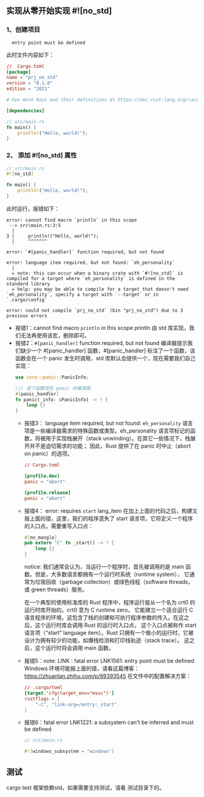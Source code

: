 ## 实现从零开始实现 #![no_std]
### 1、创建项目
```shell
  entry point must be defined
```
此时文件内容如下：
```toml
//  Cargo.toml
[package]
name = "prj_no_std"
version = "0.1.0"
edition = "2021"

# See more keys and their definitions at https://doc.rust-lang.org/cargo/reference/manifest.html

[dependencies]
```
```rust
// src/main.rs
fn main() {
    println!("Hello, world!");
}
```
### 2、 添加 #![no_std] 属性
```rust
// src/main.rs
#![no_std]

fn main() {
    println!("Hello, world!");
}
```
此时运行，报错如下：
```shell
error: cannot find macro `println` in this scope
 --> src\main.rs:3:5
  |
3 |     println!("Hello, world!");
  |     ^^^^^^^

error: `#[panic_handler]` function required, but not found

error: language item required, but not found: `eh_personality`
  |
  = note: this can occur when a binary crate with `#![no_std]` is compiled for a target where `eh_personality` is defined in the standard library
  = help: you may be able to compile for a target that doesn't need `eh_personality`, specify a target with `--target` or in `.cargo/config`

error: could not compile `prj_no_std` (bin "prj_no_std") due to 3 previous errors
```
+ 报错1：cannot find macro `println` in this scope
  println 由 std 库实现，我们无法再使用该宏，删除即可。
+ 报错2：`#[panic_handler]` function required, but not found
  编译器提示我们缺少一个 #[panic_handler] 函数，#[panic_handler] 标注了一个函数，该函数会在一个 panic 发生时调用，std 库默认会提供一个，现在需要我们自己实现：
  ```rust
  use core::panic::PanicInfo;

  /// 这个函数将在 panic 时被调用
  #[panic_handler]
  fn panic(_info: &PanicInfo) -> ! {
      loop {}
  }
  ```
  + 报错3： language item required, but not found: `eh_personality`
    语言项是一些编译器需求的特殊函数或类型。eh_personality 语言项标记的函数，将被用于实现栈展开（stack unwinding）。在其它一些情况下，栈展开并不是迫切需求的功能；
    因此，Rust 提供了在 panic 时中止（abort on panic）的选项。
    ```toml
    // Cargo.toml
    
    [profile.dev]
    panic = "abort"

    [profile.release]
    panic = "abort"
    ```
  + 报错4： error: requires `start` lang_item
    在加上上面的代码之后，构建又报上面的错，这里，我们的程序遗失了 start 语言项，它将定义一个程序的入口点。需要重写入口点：
    ```rust
    #[no_mangle]
    pub extern "C" fn _start() -> ! {
        loop {}
    }
    ```
    notice:
    我们通常会认为，当运行一个程序时，首先被调用的是 main 函数。但是，大多数语言都拥有一个运行时系统（runtime system），
    它通常为垃圾回收（garbage collection）或绿色线程（software threads，或 green threads）服务。

    在一个典型的使用标准库的 Rust 程序中，程序运行是从一个名为 crt0 的运行时库开始的。crt0 意为 C runtime zero，
    它能建立一个适合运行 C 语言程序的环境，这包含了栈的创建和可执行程序参数的传入。在这之后，这个运行时库会调用 Rust 的运行时入口点，
    这个入口点被称作 start语言项（“start” language item）。Rust 只拥有一个极小的运行时，它被设计为拥有较少的功能，如爆栈检测和打印栈轨迹（stack trace）。
    这之后，这个运行时将会调用 main 函数。
  + 报错5：note: LINK : fatal error LNK1561: entry point must be defined
    Windows 环境可能报上面的错，请看这篇博客：https://zhuanlan.zhihu.com/p/69393545
    在文件中的配置解决方案：
    ```toml
    // .cargo/toml
    [target.'cfg(target_env="msvc")']
    rustflags = [
        "-C", "link-arg=/entry:_start"
    ]
    ```
  + 报错6：fatal error LNK1221: a subsystem can't be inferred and must be defined
    ```rust
    // src/main.rs
    
    #![windows_subsystem = "windows"]
    ```
## 测试
cargo test 框架依赖std。如果需要支持测试，请看 测试目录下的。
